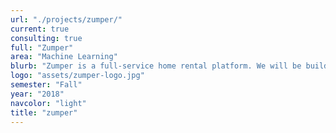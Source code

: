 ```yaml
---
url: "./projects/zumper/"
current: true
consulting: true
full: "Zumper"
area: "Machine Learning"
blurb: "Zumper is a full-service home rental platform. We will be building models for spam classification and creating a web application to display and interact with the results."
logo: "assets/zumper-logo.jpg"
semester: "Fall"
year: "2018"
navcolor: "light"
title: "zumper"
---
```

